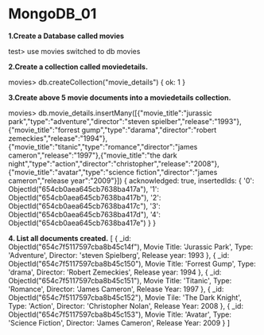 # MongoDB_01
**1.Create a Database called movies**

test> use movies
switched to db movies

**2.Create a collection called moviedetails.**

movies> db.createCollection("movie_details")
{ ok: 1 }

**3.Create above 5 movie documents into a moviedetails collection.**

movies> db.movie_details.insertMany([{"movie_title":"jurassic park","type":"adventure","director":"steven spielber","release":"1993"},{"movie_title":"forrest gump","type":"darama","director":"robert zemeckies","release":"1994"},{"movie_title":"titanic","type":"romance","director":"james cameron","release":"1997"},{"movie_title":"the dark night","type":"action","director":"christopher","release":"2008"},{"movie_title":"avatar","type":"science fiction","director":"james cameron","release year":"2009"}])
{
  acknowledged: true,
  insertedIds: {
    '0': ObjectId("654cb0aea645cb7638ba417a"),
    '1': ObjectId("654cb0aea645cb7638ba417b"),
    '2': ObjectId("654cb0aea645cb7638ba417c"),
    '3': ObjectId("654cb0aea645cb7638ba417d"),
    '4': ObjectId("654cb0aea645cb7638ba417e")
  }
}

**4. List all documents created.**
[
{
_id: ObjectId("654c7f5117597cba8b45c14f"),
Movie Title: 'Jurassic Park',
Type: 'Adventure',
Director: 'steven Spielberg',
Release year: 1993
},
{
_id: ObjectId("654c7f5117597cba8b45c150"),
Movie Title: 'Forrest Gump',
Type: 'drama',
Director: 'Robert Zemeckies',
Release year: 1994
},
{
_id: ObjectId("654c7f5117597cba8b45c151"),
Movie Title: 'Titanic',
Type: 'Romance',
Director: 'James Cameron',
Release Year: 1997
},
{
_id: ObjectId("654c7f5117597cba8b45c152"),
Movie Tile: 'The Dark Knight',
Type: 'Action',
Director: 'Christopher Nolan',
Release Year: 2008
},
{
_id: ObjectId("654c7f5117597cba8b45c153"),
Movie Title: 'Avatar',
Type: 'Science Fiction',
Director: 'James Cameron',
Release Year: 2009
}
]



